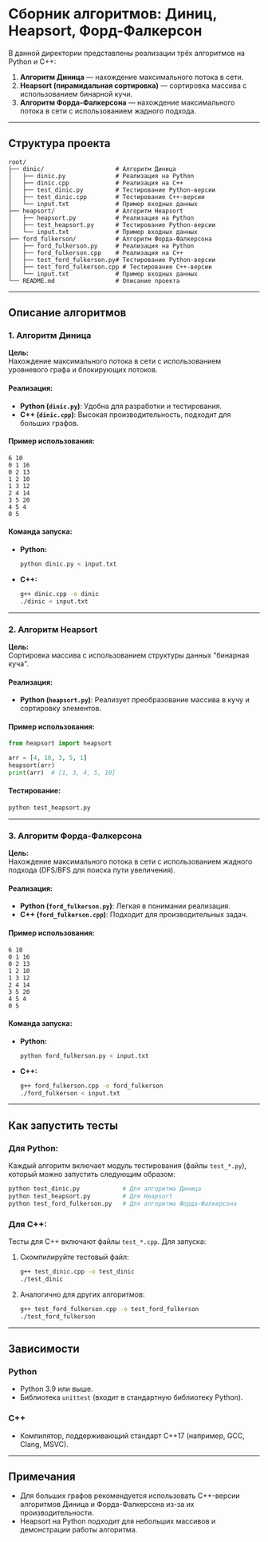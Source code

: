 # Сборник алгоритмов: Диниц, Heapsort, Форд-Фалкерсон

В данной директории представлены реализации трёх алгоритмов на Python и C++:

1. **Алгоритм Диница** — нахождение максимального потока в сети.
2. **Heapsort (пирамидальная сортировка)** — сортировка массива с использованием бинарной кучи.
3. **Алгоритм Форда-Фалкерсона** — нахождение максимального потока в сети с использованием жадного подхода.

---

## Структура проекта

```
root/
├── dinic/                    # Алгоритм Диница
│   ├── dinic.py              # Реализация на Python
│   ├── dinic.cpp             # Реализация на C++
│   ├── test_dinic.py         # Тестирование Python-версии
│   ├── test_dinic.cpp        # Тестирование C++-версии
│   └── input.txt             # Пример входных данных
├── heapsort/                 # Алгоритм Heapsort
│   ├── heapsort.py           # Реализация на Python
│   ├── test_heapsort.py      # Тестирование Python-версии
│   └── input.txt             # Пример входных данных
├── ford_fulkerson/           # Алгоритм Форда-Фалкерсона
│   ├── ford_fulkerson.py     # Реализация на Python
│   ├── ford_fulkerson.cpp    # Реализация на C++
│   ├── test_ford_fulkerson.py# Тестирование Python-версии
│   ├── test_ford_fulkerson.cpp # Тестирование C++-версии
│   └── input.txt             # Пример входных данных
└── README.md                 # Описание проекта
```

---

## Описание алгоритмов

### 1. Алгоритм Диница

**Цель:**  
Нахождение максимального потока в сети с использованием уровневого графа и блокирующих потоков.

#### Реализация:
- **Python (`dinic.py`)**: Удобна для разработки и тестирования.
- **C++ (`dinic.cpp`)**: Высокая производительность, подходит для больших графов.

#### Пример использования:
```plaintext
6 10
0 1 16
0 2 13
1 2 10
1 3 12
2 4 14
3 5 20
4 5 4
0 5
```

#### Команда запуска:
- **Python:**
  ```bash
  python dinic.py < input.txt
  ```
- **C++:**
  ```bash
  g++ dinic.cpp -o dinic
  ./dinic < input.txt
  ```

---

### 2. Алгоритм Heapsort

**Цель:**  
Сортировка массива с использованием структуры данных "бинарная куча".

#### Реализация:
- **Python (`heapsort.py`)**: Реализует преобразование массива в кучу и сортировку элементов.

#### Пример использования:
```python
from heapsort import heapsort

arr = [4, 10, 3, 5, 1]
heapsort(arr)
print(arr)  # [1, 3, 4, 5, 10]
```

#### Тестирование:
```bash
python test_heapsort.py
```

---

### 3. Алгоритм Форда-Фалкерсона

**Цель:**  
Нахождение максимального потока в сети с использованием жадного подхода (DFS/BFS для поиска пути увеличения).

#### Реализация:
- **Python (`ford_fulkerson.py`)**: Легкая в понимании реализация.
- **C++ (`ford_fulkerson.cpp`)**: Подходит для производительных задач.

#### Пример использования:
```plaintext
6 10
0 1 16
0 2 13
1 2 10
1 3 12
2 4 14
3 5 20
4 5 4
0 5
```

#### Команда запуска:
- **Python:**
  ```bash
  python ford_fulkerson.py < input.txt
  ```
- **C++:**
  ```bash
  g++ ford_fulkerson.cpp -o ford_fulkerson
  ./ford_fulkerson < input.txt
  ```

---

## Как запустить тесты

### Для Python:
Каждый алгоритм включает модуль тестирования (файлы `test_*.py`), который можно запустить следующим образом:
```bash
python test_dinic.py            # Для алгоритма Диница
python test_heapsort.py         # Для Heapsort
python test_ford_fulkerson.py   # Для алгоритма Форда-Фалкерсона
```

### Для C++:
Тесты для C++ включают файлы `test_*.cpp`. Для запуска:
1. Скомпилируйте тестовый файл:
   ```bash
   g++ test_dinic.cpp -o test_dinic
   ./test_dinic
   ```

2. Аналогично для других алгоритмов:
   ```bash
   g++ test_ford_fulkerson.cpp -o test_ford_fulkerson
   ./test_ford_fulkerson
   ```

---

## Зависимости

### Python
- Python 3.9 или выше.
- Библиотека `unittest` (входит в стандартную библиотеку Python).

### C++
- Компилятор, поддерживающий стандарт C++17 (например, GCC, Clang, MSVC).

---

## Примечания

- Для больших графов рекомендуется использовать C++-версии алгоритмов Диница и Форда-Фалкерсона из-за их производительности.
- Heapsort на Python подходит для небольших массивов и демонстрации работы алгоритма.